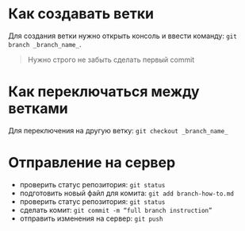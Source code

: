 # Как создавать ветки
Для создания ветки нужно открыть консоль и ввести команду: `git branch _branch_name_`.
> Нужно строго не забыть сделать первый commit
# Как переключаться между ветками
Для переключения на другую ветку: `git checkout _branch_name_`
# Отправление на сервер
* проверить статус репозитория: `git status`
* подготовить новый файл для комита: `git add branch-how-to.md`
* проверить статус репозитория: `git status`
* сделать комит: `git commit -m “full branch instruction”`
* отправить изменения на сервер: `git push`
